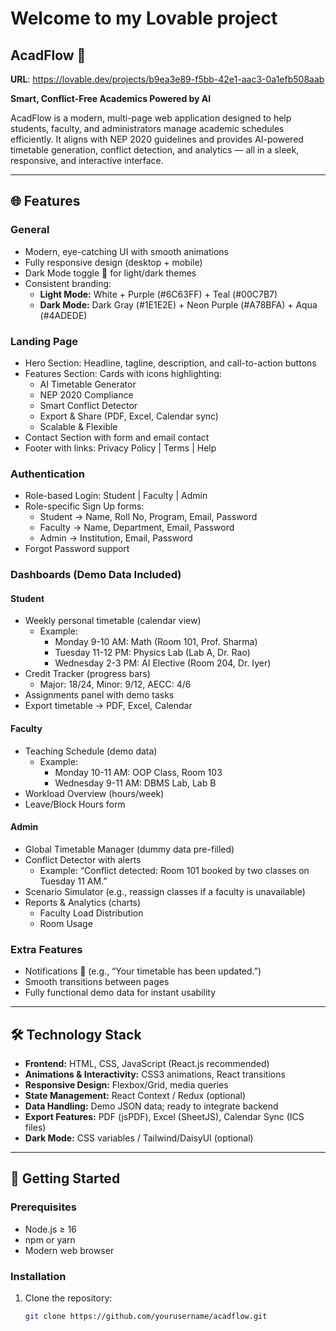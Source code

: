 # Welcome to my Lovable project
## AcadFlow 💜

**URL**: https://lovable.dev/projects/b9ea3e89-f5bb-42e1-aac3-0a1efb508aab

**Smart, Conflict-Free Academics Powered by AI**

AcadFlow is a modern, multi-page web application designed to help students, faculty, and administrators manage academic schedules efficiently. It aligns with NEP 2020 guidelines and provides AI-powered timetable generation, conflict detection, and analytics — all in a sleek, responsive, and interactive interface.

---

## 🌐 Features

### General
- Modern, eye-catching UI with smooth animations
- Fully responsive design (desktop + mobile)
- Dark Mode toggle 🌙 for light/dark themes
- Consistent branding:
  - **Light Mode:** White + Purple (#6C63FF) + Teal (#00C7B7)  
  - **Dark Mode:** Dark Gray (#1E1E2E) + Neon Purple (#A78BFA) + Aqua (#4ADEDE)

### Landing Page
- Hero Section: Headline, tagline, description, and call-to-action buttons
- Features Section: Cards with icons highlighting:
  - AI Timetable Generator
  - NEP 2020 Compliance
  - Smart Conflict Detector
  - Export & Share (PDF, Excel, Calendar sync)
  - Scalable & Flexible
- Contact Section with form and email contact
- Footer with links: Privacy Policy | Terms | Help

### Authentication
- Role-based Login: Student | Faculty | Admin
- Role-specific Sign Up forms:
  - Student → Name, Roll No, Program, Email, Password
  - Faculty → Name, Department, Email, Password
  - Admin → Institution, Email, Password
- Forgot Password support

### Dashboards (Demo Data Included)
#### Student
- Weekly personal timetable (calendar view)
  - Example:
    - Monday 9-10 AM: Math (Room 101, Prof. Sharma)
    - Tuesday 11-12 PM: Physics Lab (Lab A, Dr. Rao)
    - Wednesday 2-3 PM: AI Elective (Room 204, Dr. Iyer)
- Credit Tracker (progress bars)
  - Major: 18/24, Minor: 9/12, AECC: 4/6
- Assignments panel with demo tasks
- Export timetable → PDF, Excel, Calendar

#### Faculty
- Teaching Schedule (demo data)
  - Example:
    - Monday 10-11 AM: OOP Class, Room 103
    - Wednesday 9-11 AM: DBMS Lab, Lab B
- Workload Overview (hours/week)
- Leave/Block Hours form

#### Admin
- Global Timetable Manager (dummy data pre-filled)
- Conflict Detector with alerts
  - Example: “Conflict detected: Room 101 booked by two classes on Tuesday 11 AM.”
- Scenario Simulator (e.g., reassign classes if a faculty is unavailable)
- Reports & Analytics (charts)
  - Faculty Load Distribution
  - Room Usage

### Extra Features
- Notifications 🔔 (e.g., “Your timetable has been updated.”)
- Smooth transitions between pages
- Fully functional demo data for instant usability

---

## 🛠 Technology Stack
- **Frontend:** HTML, CSS, JavaScript (React.js recommended)
- **Animations & Interactivity:** CSS3 animations, React transitions
- **Responsive Design:** Flexbox/Grid, media queries
- **State Management:** React Context / Redux (optional)
- **Data Handling:** Demo JSON data; ready to integrate backend
- **Export Features:** PDF (jsPDF), Excel (SheetJS), Calendar Sync (ICS files)
- **Dark Mode:** CSS variables / Tailwind/DaisyUI (optional)

---

## 🚀 Getting Started

### Prerequisites
- Node.js ≥ 16
- npm or yarn
- Modern web browser

### Installation
1. Clone the repository:
   ```bash
   git clone https://github.com/yourusername/acadflow.git
